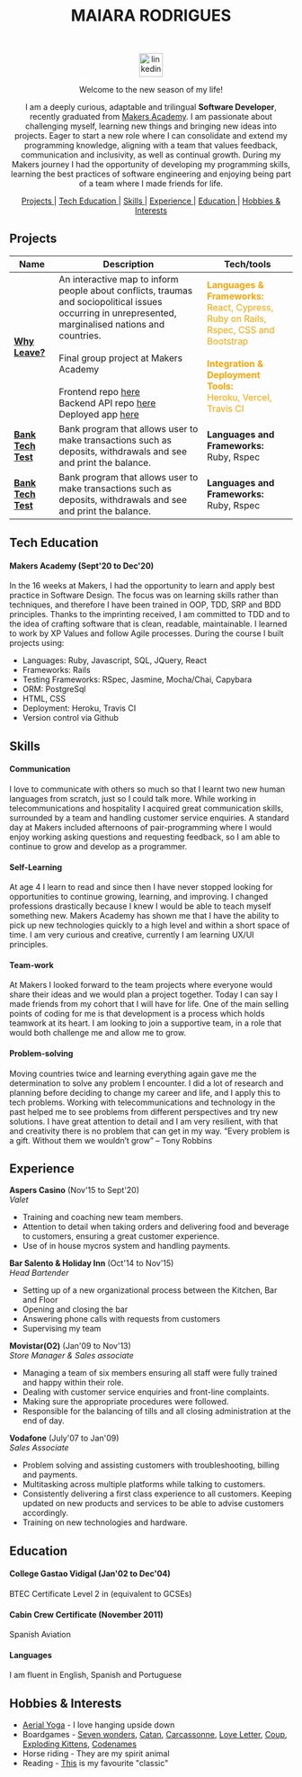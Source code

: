 <div align="center"><h1> MAIARA RODRIGUES </h1> </br>



<p align="center">
<a href="https://www.linkedin.com/in/maiara-rdrigues/">
<img src="https://www.iconfinder.com/data/icons/logotypes/32/square-linkedin-512.png" alt="linkedin" hspace="50" height="42" width="42"></a>
  
  
Welcome to the new season of my life! 

I am a deeply curious, adaptable and trilingual **Software Developer**, recently graduated from [Makers Academy](https://makers.tech/). 
I am passionate about challenging myself, learning new things and bringing new ideas into projects. Eager to start a new role where I can consolidate and extend my programming knowledge, aligning with a team that values feedback, communication and inclusivity, as well as continual growth. 
During my Makers journey I had the opportunity of developing my programming skills, learning the best practices of software engineering and enjoying being part of a team where I made friends for life. </div>

<div align="center">


[Projects ](#projects) |
[Tech Education ](#tech-education) |
[Skills ](#skills) |
[Experience ](#experience) |
[Education ](#education) |
[Hobbies & Interests ](#hobbies-&-interests)

</div>


## Projects

| Name                         | Description       | Tech/tools        |
| ---------------------------- | ----------------- | ----------------- |
[**Why Leave?**](https://github.com/timcastillogill/Why_Leave_Front_End) | An interactive map to inform people about conflicts, traumas and sociopolitical issues occurring in unrepresented, marginalised nations and countries. <br><br>Final group project at Makers Academy<br><br>Frontend repo [here](https://github.com/MaiaraRodrigues/Why_Leave_Front_End) <br>Backend API repo [here](https://github.com/MaiaraRodrigues/Why-leave-backend) <br>Deployed app [here](https://why-leave.vercel.app/) | <span style="color:orange">**Languages & Frameworks:**<br>React, Cypress, Ruby on Rails, Rspec, CSS and Bootstrap<br><br>**Integration & Deployment Tools:** <br>Heroku, Vercel, Travis CI  |</span>
[**Bank Tech Test**](https://github.com/MaiaraRodrigues/bank-tech-test.git) | Bank program that allows user to make transactions such as deposits, withdrawals and see and print the balance. | **Languages and Frameworks:**<br> Ruby, Rspec</br>
[**Bank Tech Test**](https://github.com/MaiaraRodrigues/bank-tech-test.git) | Bank program that allows user to make transactions such as deposits, withdrawals and see and print the balance. | **Languages and Frameworks:**<br> Ruby, Rspec</br>



## Tech Education

#### Makers Academy (Sept'20 to Dec'20)

In the 16 weeks at Makers, I had the opportunity to learn and apply best practice in Software Design. The focus was on learning skills rather than techniques, and therefore I have been trained in OOP, TDD, SRP and BDD principles. Thanks to the imprinting received, I am committed to TDD and to the idea of crafting software that is clean, readable, maintainable. I learned to work by XP Values and follow Agile processes. During the course I built projects using:

- Languages: Ruby, Javascript, SQL, JQuery, React
- Frameworks: Rails
- Testing Frameworks: RSpec, Jasmine, Mocha/Chai, Capybara
- ORM:  PostgreSql
- HTML, CSS
- Deployment: Heroku, Travis CI
- Version control via Github 

## Skills

#### Communication 

I love to communicate with others so much so that I learnt two new human languages from scratch, just so I could talk more. While working in telecommunications and hospitality I acquired great communication skills, surrounded by a team and handling customer service enquiries. 
A standard day at Makers included afternoons of pair-programming where I would enjoy working asking questions and requesting feedback, so I am able to continue to grow and develop as a programmer.


#### Self-Learning 

At age 4 I learn to read and since then I have never stopped looking for opportunities to continue growing, learning, and improving. I changed professions drastically because I knew I would be able to teach myself something new. Makers Academy has shown me that I have the ability to pick up new technologies quickly to a high level and within a short space of time. I am very curious and creative, currently I am learning UX/UI principles. 


#### Team-work 

At Makers I looked forward to the team projects where everyone would share their ideas and we would plan a project together. Today I can say I made friends from my cohort that I will have for life. One of the main selling points of coding for me is that development is a process which holds teamwork at its heart. I am looking to join a supportive team, in a role that would both challenge me and allow me to grow. 

#### Problem-solving

Moving countries twice and learning everything again gave me the determination to solve any problem I encounter. I did a lot of research and planning before deciding to change my career and life, and I apply this to tech problems. Working with telecommunications and technology in the past helped me to see problems from different perspectives and try new solutions. I have great attention to detail and I am very resilient, with that and creativity there is no problem that can get in my way. 
“Every problem is a gift. Without them we wouldn’t grow” – Tony Robbins


## Experience

**Aspers Casino** (Nov'15 to Sept'20)   
_Valet_

- Training and coaching new team
members.
- Attention to detail when taking orders and delivering food and
beverage to customers, ensuring a great
customer experience.
- Use of in house mycros system and
handling payments.

**Bar Salento & Holiday Inn** (Oct'14 to Nov'15)     
_Head Bartender_

- Setting up of a new organizational process between the Kitchen, Bar and Floor
- Opening and closing the bar
- Answering phone calls with requests from customers
- Supervising my team


**Movistar(O2)** (Jan'09 to Nov'13)  
_Store Manager & Sales associate_

- Managing a team of six members ensuring
all staff were fully trained and happy
within their role.
- Dealing with customer service enquiries
and front-line complaints.
- Making sure the appropriate procedures
were followed.
- Responsible for the balancing of tills and
all closing administration at the end of day.

**Vodafone** (July'07 to Jan'09)   
_Sales Associate_

- Problem solving and assisting customers with troubleshooting, billing and payments.
- Multitasking across multiple platforms while talking to customers.
- Consistently delivering a first class experience to all customers. Keeping updated on new products and services to be able to advise customers accordingly.
- Training on new technologies and hardware.

## Education

#### College Gastao Vidigal (Jan'02 to Dec'04)

BTEC Certificate Level 2 in (equivalent to GCSEs)

#### Cabin Crew Certificate (November 2011)

Spanish Aviation

#### Languages

I am fluent in English, Spanish and Portuguese

## Hobbies & Interests

- [Aerial Yoga](https://thehotyogaspot.com/blog/what-is-aerial-yoga-and-what-are-the-benefits) - I love hanging upside down
- Boardgames - [Seven wonders](https://boardgamegeek.com/boardgame/68448/7-wonders), [Catan](https://boardgamegeek.com/boardgame/13/catan), [Carcassonne](https://boardgamegeek.com/boardgame/822/carcassonne), [Love Letter](https://boardgamegeek.com/boardgame/129622/love-letter), [Coup](https://boardgamegeek.com/boardgame/131357/coup), [Exploding Kittens](https://boardgamegeek.com/boardgame/172225/exploding-kittens), [Codenames](https://boardgamegeek.com/boardgame/178900/codenames)
- Horse riding - They are my spirit animal 
- Reading - [This](https://en.wikipedia.org/wiki/Choke_(novel)) is my favourite "classic"
